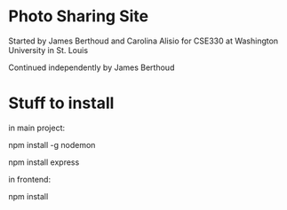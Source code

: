 # Photo Sharing Site
Started by James Berthoud and Carolina Alisio for CSE330 at Washington University in St. Louis

Continued independently by James Berthoud




# Stuff to install
in main project:

npm install -g nodemon

npm install express


in frontend:

npm install
